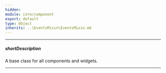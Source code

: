 ```yaml
---
hidden: 
module: core/component
export: default
type: Object
inherits: ..\EventsMixin\EventsMixin.md
---
```

---
##### shortDescription
A base class for all components and widgets.

---
